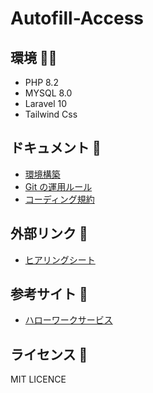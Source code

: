 # Autofill-Access

## 環境 🧑‍💻

-   PHP 8.2
-   MYSQL 8.0
-   Laravel 10
-   Tailwind Css

## ドキュメント 📖

-   [環境構築](documents/environment.md)
-   [Git の運用ルール](documents/git-flow.md)
-   [コーディング規約](documents/coding-standard.md)

## 外部リンク 🔗

-   [ヒアリングシート](https://docs.google.com/document/d/1nrQk6o0D5YZ3LdjVwiCvzc3nKoTei1oZzxDKhvjAQKE)

## 参考サイト 💾

-   [ハローワークサービス](https://www.hellowork.mhlw.go.jp/member/mem_inputmethod.html)

## ライセンス 🔗

MIT LICENCE
